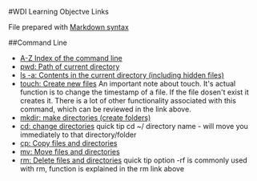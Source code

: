 #WDI Learning Objectve Links

File prepared with [Markdown syntax](http://daringfireball.net/projects/markdown/syntax#p)

##Command Line
* [A-Z Index of the command line](http://ss64.com/osx/)
* [pwd: Path of current directory](http://ss64.com/osx/pwd.html)
* [ls -a:  Contents in the current directory (including hidden files)](http://ss64.com/osx/ls.html)
* [touch: Create new files](http://ss64.com/osx/touch.html)
  An important note about touch.  It's actual function is to change the timestamp of a file.  If the file dosen't exist it creates it.  There is a lot of other functionality associated with this command, which can be reviewed in the link above.
* [mkdir: make directories (create folders)](http://ss64.com/osx/mkdir.html)
* [cd: change directories](http://ss64.com/osx/cd.html)
  quick tip cd ~/ directory name - will move you immediately to that directory/folder
* [cp: Copy files and directories](http://ss64.com/osx/cp.html)
* [mv: Move files and directories](http://ss64.com/osx/mv.html)
* [rm: Delete files and directories](http://ss64.com/osx/rm.html)
  quick tip option -rf is commonly used with rm, function is explained in the rm link above
